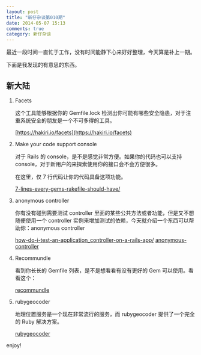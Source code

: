 ```yaml
---
layout: post
title: "新仔杂谈第010期"
date: 2014-05-07 15:13
comments: true
category: 新仔杂谈
---
```


最近一段时间一直忙于工作，没有时间能静下心来好好整理，今天算是补上一期。

下面是我发现的有意思的东西。

<!--more-->

## 新大陆

1. Facets

   这个工具能够根据你的 Gemfile.lock 检测出你可能有哪些安全隐患，对于注重系统安全的朋友是一个不可多得的工具。

   [https://hakiri.io/facets](https://hakiri.io/facets)

2. Make your code support console

   对于 Rails 的 console，是不是感觉非常方便。如果你的代码也可以支持 console，对于新用户的来探索使用你的接口会不会方便很多。

   在这里，仅 7 行代码让你的代码具备这项功能。

   [7-lines-every-gems-rakefile-should-have/](http://erniemiller.org/2014/02/05/7-lines-every-gems-rakefile-should-have/)

3. anonymous controller

   你有没有碰到需要测试 controller 里面的某些公共方法或者功能，但是又不想随便使用一个 controller 实例来增加测试的依赖，今天就介绍一个东西可以帮助你：anonymous controller

   [how-do-i-test-an-application_controller-on-a-rails-app/](http://erniemiller.org/2014/02/05/7-lines-every-gems-rakefile-should-have/)
   [anonymous-controller](https://www.relishapp.com/rspec/rspec-rails/docs/controller-specs/anonymous-controller)

4. Recommundle

   看到你长长的 Gemfile 列表，是不是想看看有没有更好的 Gem 可以使用。看看这个：

   [recommundle](http://recommundle.com/)

5. rubygeocoder

   地理位置服务是一个现在非常流行的服务，而 rubygeocoder 提供了一个完全的 Ruby 解决方案。

   [rubygeocoder](http://www.rubygeocoder.com/)


enjoy!

